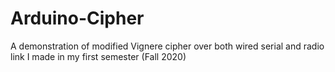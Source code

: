 # Arduino-Cipher

A demonstration of modified Vignere cipher over both wired serial and radio link I made in my first semester (Fall 2020)
